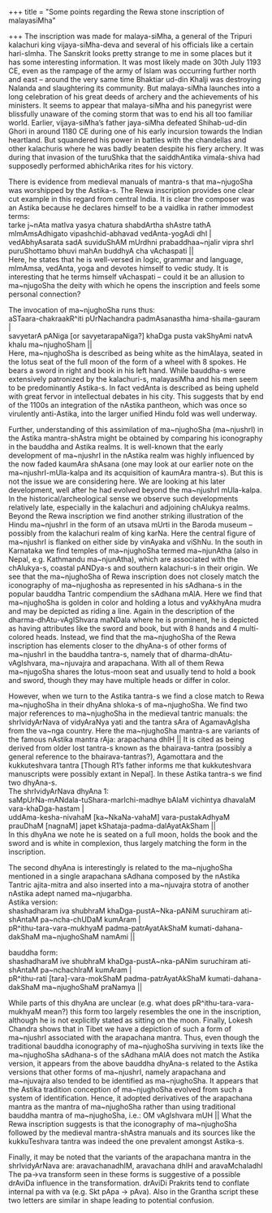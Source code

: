 +++
title = "Some points regarding the Rewa stone inscription of malayasiMha"

+++
The inscription was made for malaya-siMha, a general of the Tripuri
kalachuri king vijaya-siMha-deva and several of his officials like a
certain hari-sImha. The Sanskrit looks pretty strange to me in some
places but it has some interesting information. It was most likely made
on 30th July 1193 CE, even as the rampage of the army of Islam was
occurring further north and east – around the very same time Bhaktiar
ud-din Khalji was destroying Nalanda and slaughtering its community. But
malaya-siMha launches into a long celebration of his great deeds of
archery and the achievements of his ministers. It seems to appear that
malaya-siMha and his panegyrist were blissfully unaware of the coming
storm that was to end his all too familiar world. Earlier,
vijaya-siMha’s father jaya-siMha defeated Shihab-ud-din Ghori in
around 1180 CE during one of his early incursion towards the Indian
heartland. But squandered his power in battles with the chandellas and
other kalachuris where he was badly beaten despite his fiery archery. It
was during that invasion of the turuShka that the saiddhAntika
vimala-shiva had supposedly performed abhichArika rites for his victory.

There is evidence from medieval manuals of mantra-s that ma\~njugoSha
was worshipped by the Astika-s. The Rewa inscription provides one clear
cut example in this regard from central India. It is clear the composer
was an Astika because he declares himself to be a vaidIka in rather
immodest terms:  
tarke j\~nAta matIva yasya chatura shabdArtha shAstre tathA
mImAmsAdhigato vipashchid-abhavad vedAnta-yogAdi dhI |  
vedAbhyAsarata sadA suviduShAM mUrdhni prabaddhaa\~njalir vipra shrI
puruShottamo bhuvi mahAn buddhyA cha vAchaspati ||  
Here, he states that he is well-versed in logic, grammar and language,
mImAmsa, vedAnta, yoga and devotes himself to vedic study. It is
interesting that he terms himself vAchaspati – could it be an allusion
to ma\~njugoSha the deity with which he opens the inscription and feels
some personal connection?

The invocation of ma\~njughoSha runs thus:  
aSTaara-chakraakR^iti pUrNachandra padmAsanastha hima-shaila-gauram |  
savyetarA pANiga \[or savyetarapaNiga?\] khaDga pusta vakShyAmi natvA
khalu ma\~njughoSham ||  
Here, ma\~njughoSha is described as being white as the himAlaya, seated
in the lotus seat of the full moon of the form of a wheel with 8 spokes.
He bears a sword in right and book in his left hand. While bauddha-s
were extensively patronized by the kalachuri-s, malayasiMha and his men
seem to be predominantly Astika-s. In fact vedAnta is described as being
upheld with great fervor in intellectual debates in his city. This
suggests that by end of the 1100s an integration of the nAstika
pantheon, which was once so virulently anti-Astika, into the larger
unified Hindu fold was well underway.

Further, understanding of this assimilation of ma\~njughoSha
(ma\~njushrI) in the Astika mantra-shAstra might be obtained by
comparing his iconography in the bauddha and Astika realms. It is
well-known that the early development of ma\~njushrI in the nAstika
realm was highly influenced by the now faded kaumAra shAsana (one may
look at our earlier note on the ma\~njushrI-mUla-kalpa and its
acquisition of kaumAra mantra-s). But this is not the issue we are
considering here. We are looking at his later development, well after he
had evolved beyond the ma\~njushrI mUla-kalpa. In the
historical/archeological sense we observe such developments relatively
late, especially in the kalachuri and adjoining chAlukya realms. Beyond
the Rewa inscription we find another striking illustration of the Hindu
ma\~njushrI in the form of an utsava mUrti in the Baroda museum –
possibly from the kalachuri realm of king karNa. Here the central figure
of ma\~njushrI is flanked on either side by vinAyaka and viShNu. In the
south in Karnataka we find temples of ma\~njughoSha termed ma\~njunAtha
(also in Nepal, e.g. Kathmandu ma\~njunAtha), which are associated with
the chAlukya-s, coastal pANDya-s and southern kalachuri-s in their
origin. We see that the ma\~njughoSha of Rewa inscription does not
closely match the iconography of ma\~njughosha as represented in his
sAdhana-s in the popular bauddha Tantric compendium the sAdhana mAlA.
Here we find that ma\~njughoSha is golden in color and holding a lotus
and vyAkhyAna mudra and may be depicted as riding a line. Again in the
description of the dharma-dhAtu-vAgIShvara maNDala where he is
prominent, he is depicted as having attributes like the sword and book,
but with 8 hands and 4 multi-colored heads. Instead, we find that the
ma\~njughoSha of the Rewa inscription has elements closer to the
dhyAna-s of other forms of ma\~njushrI in the bauddha tantra-s, namely
that of dharma-dhAtu-vAgIshvara, ma\~njuvajra and arapachana. With all
of them Rewa ma\~njugoSha shares the lotus-moon seat and usually tend to
hold a book and sword, though they may have multiple heads or differ in
color.

However, when we turn to the Astika tantra-s we find a close match to
Rewa ma\~njughoSha in their dhyAna shloka-s of ma\~njughoSha. We find
two major references to ma\~njughoSha in the medieval tantric manuals:
the shrIvidyArNava of vidyAraNya yati and the tantra sAra of
AgamavAgIsha from the va\~nga country. Here the ma\~njughoSha mantra-s
are variants of the famous nAstika mantra rAja: arapachana dhIH || It is
cited as being derived from older lost tantra-s known as the
bhairava-tantra (possibly a general reference to the bhairava-tantras?),
Agamottara and the kukkuteshvara tantra \[Though R1’s father informs me
that kukkuteshvara manuscripts were possibly extant in Nepal\]. In these
Astika tantra-s we find two dhyAna-s.  
The shrIvidyArNava dhyAna 1:  
saMpUrNa-mANdala-tuShara-marIchi-madhye bAlaM vichintya dhavalaM
vara-khaDga-hastam |  
uddAma-kesha-nivahaM \[ka\~NkaNa-vahaM\] vara-pustakAdhyaM prauDhaM
\[nagnaM\] japet kShataja-padma-dalAyatAkSham ||  
In this dhyAna we note he is seated on a full moon, holds the book and
the sword and is white in complexion, thus largely matching the form in
the inscription.

The second dhyAna is interestingly is related to the ma\~njughoSha
mentioned in a single arapachana sAdhana composed by the nAstika Tantric
ajita-mitra and also inserted into a ma\~njuvajra stotra of another
nAstika adept named ma\~njugarbha.  
Astika version:  
shashadharam iva shubhraM khaDga-pustA\~Nka-pANiM suruchiram ati-shAntaM
pa\~ncha-chUDaM kumAram |  
pR^ithu-tara-vara-mukhyaM padma-patrAyatAkShaM kumati-dahana-dakShaM
ma\~njughoShaM namAmi ||

bauddha form:  
shashadharaM ive shubhraM khaDga-pustA\~nka-pANim suruchiram ati-shAntaM
pa\~nchachIraM kumAram |  
pR^ithu-rati \[tara\]-vara-mokShaM padma-patrAyatAkShaM
kumati-dahana-dakShaM ma\~njughoShaM praNamya ||

While parts of this dhyAna are unclear (e.g. what does
pR^ithu-tara-vara-mukhyaM mean?) this form too largely resembles the one
in the inscription, although he is not explicitly stated as sitting on
the moon. Finally, Lokesh Chandra shows that in Tibet we have a
depiction of such a form of ma\~njushrI associated with the arapachana
mantra. Thus, even though the traditional bauddha iconography of
ma\~njughoSha surviving in texts like the ma\~njughoSha sAdhana-s of the
sAdhana mAlA does not match the Astika version, it appears from the
above bauddha dhyAna-s related to the Astika versions that other forms
of ma\~njushrI, namely arapachana and ma\~njuvajra also tended to be
identified as ma\~njughoSha. It appears that the Astika tradition
conception of ma\~njughoSha evolved from such a system of
identification. Hence, it adopted derivatives of the arapachana mantra
as the mantra of ma\~njughoSha rather than using traditional bauddha
mantra of ma\~njughoSha, i.e.: OM vAgIshvara mUH || What the Rewa
inscription suggests is that the iconography of ma\~njughoSha followed
by the medieval mantra-shAstra manuals and its sources like the
kukkuTeshvara tantra was indeed the one prevalent amongst Astika-s.

Finally, it may be noted that the variants of the arapachana mantra in
the shrIvidyArNava are: aravachanadhIM, aravachana dhIH and
aravaMchaladhI  
The pa-\>va transform seen in these forms is suggestive of a possible
drAviDa influence in the transformation. drAviDi Prakrits tend to
conflate internal pa with va (e.g. Skt pApa -\> pAva). Also in the
Grantha script these two letters are similar in shape leading to
potential confusion.

